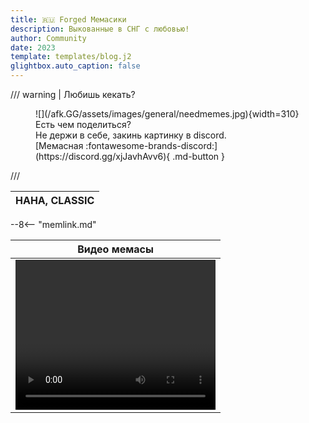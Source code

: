 ```yaml
---
title: 🇷🇺 Forged Мемасики
description: Выкованные в СНГ с любовью!
author: Community
date: 2023
template: templates/blog.j2
glightbox.auto_caption: false
---
```


/// warning | Любишь кекать?
<figure markdown>
![](/afk.GG/assets/images/general/needmemes.jpg){width=310}
<figcaption> Есть чем поделиться? <br>
Не держи в себе, закинь картинку в discord.  </figcaption>
[Мемасная :fontawesome-brands-discord:](https://discord.gg/xjJavhAvv6){ .md-button }
</figure>
///

|    HAHA, CLASSIC    |
|:-------------------:|

--8<-- "memlink.md"

|                        Видео                                                      мемасы                        |
|:---------------------------------------------------------------------------------------------------------------:|
| <video width="320" height="240" controls><source src="https://cdn.discordapp.com/attachments/1128503638470447154/1128503813117051030/phil.webm"" type="video/webm"></video> |
